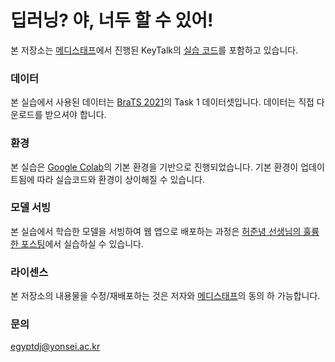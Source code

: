 # 딥러닝? 야, 너두 할 수 있어!

본 저장소는 [메디스태프](https://www.medistaff.co.kr/)에서 진행된 KeyTalk의 [실습 코드](https://github.com/egyptdj/medistaff-keytalk-2022/blob/main/tutorial.ipynb)를 포함하고 있습니다.

### 데이터
본 실습에서 사용된 데이터는 [BraTS 2021](http://braintumorsegmentation.org/)의 Task 1 데이터셋입니다. 데이터는 직접 다운로드를 받으셔야 합니다.

### 환경
본 실습은 [Google Colab](https://colab.research.google.com)의 기본 환경을 기반으로 진행되었습니다. 기본 환경이 업데이트됨에 따라 실습코드와 환경이 상이해질 수 있습니다.


### 모델 서빙
본 실습에서 학습한 모델을 서빙하여 웹 앱으로 배포하는 과정은 [허준녕 선생님의 훌륭한 포스팅](https://jnheo.tistory.com/40?category=710516)에서 실습하실 수 있습니다.

### 라이센스
본 저장소의 내용물을 수정/재배포하는 것은 저자와 [메디스태프](https://www.medistaff.co.kr/)의 동의 하 가능합니다.

### 문의
egyptdj@yonsei.ac.kr
